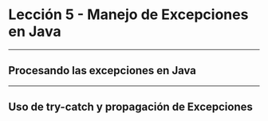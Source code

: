 # Lección 5 - Manejo de Excepciones en Java

---

## Procesando las excepciones en Java

---

## Uso de try-catch y propagación de Excepciones